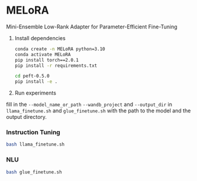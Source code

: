 # MELoRA
Mini-Ensemble Low-Rank Adapter for Parameter-Efficient Fine-Tuning


1. Install dependencies

   ```bash
   conda create -n MELoRA python=3.10
   conda activate MELoRA
   pip install torch==2.0.1
   pip install -r requirements.txt

   ```

   ```bash
   cd peft-0.5.0
   pip install -e .
   ```

2. Run experiments

fill in the `--model_name_or_path` `--wandb_project` and `--output_dir` in `llama_finetune.sh` and `glue_finetune.sh` with the path to the model and the output directory.

### Instruction Tuning
```bash
bash llama_finetune.sh
```

### NLU

```bash
bash glue_finetune.sh
```

